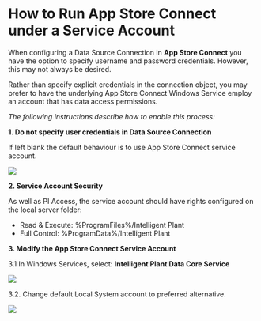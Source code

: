 # How to Run App Store Connect under a Service Account

When configuring a Data Source Connection in **App Store Connect** you
have the option to specify username and password credentials. However,
this may not always be desired.

Rather than specify explicit credentials in the connection object, you
may prefer to have the underlying App Store Connect Windows Service
employ an account that has data access permissions.

*The following instructions describe how to enable this process:*

**1. Do not specify user credentials in Data Source Connection**

If left blank the default behaviour is to use App Store Connect service
account.

![](/data_core/ServiceAcct03.png)

**2. Service Account Security**

As well as PI Access, the service account should have rights configured
on the local server folder:

  - Read & Execute: %ProgramFiles%/Intelligent Plant
  - Full Control: %ProgramData%/Intelligent Plant

**3. Modify the App Store Connect Service Account**

3.1 In Windows Services, select: **Intelligent Plant Data Core Service**

![](/data_core/ServiceAcct01.png)

3.2. Change default Local System account to preferred alternative.

![](/data_core/ServiceAcct02.png)
